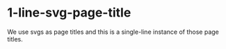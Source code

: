 # 1-line-svg-page-title
We use svgs as page titles and this is a single-line instance of those page titles.

